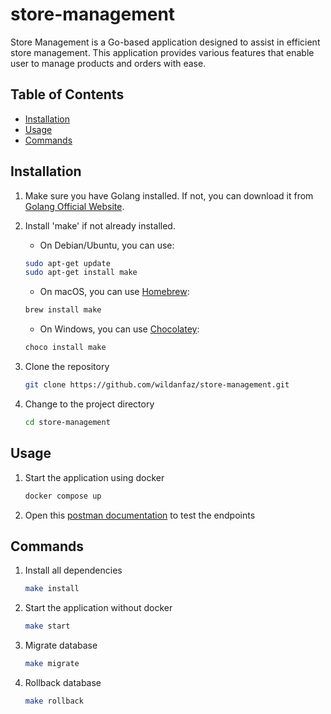 # store-management

Store Management is a Go-based application designed to assist in efficient store management. This application provides various features that enable user to manage products and orders with ease.

## Table of Contents

- [Installation](#installation)
- [Usage](#usage)
- [Commands](#commands)

## Installation

1. Make sure you have Golang installed. If not, you can download it from [Golang Official Website](https://go.dev/doc/install).

2. Install 'make' if not already installed. 

    * On Debian/Ubuntu, you can use:

    ```bash
    sudo apt-get update
    sudo apt-get install make
    ```

   * On macOS, you can use [Homebrew](https://brew.sh/):

    ```bash
    brew install make
    ```

   * On Windows, you can use [Chocolatey](https://chocolatey.org/):

    ```bash
    choco install make
    ```

3. Clone the repository

    ```bash
    git clone https://github.com/wildanfaz/store-management.git
    ```

4. Change to the project directory

    ```bash
    cd store-management
    ```

## Usage

1. Start the application using docker

    ```bash
    docker compose up
    ```

2. Open this [postman documentation](https://documenter.getpostman.com/view/22978251/2sA2rDvLAK) to test the endpoints

## Commands

1. Install all dependencies
    ```bash
    make install
    ```

2. Start the application without docker
    ```bash
    make start
    ```

3. Migrate database
    ```bash
    make migrate
    ```

4. Rollback database
    ```bash
    make rollback
    ```